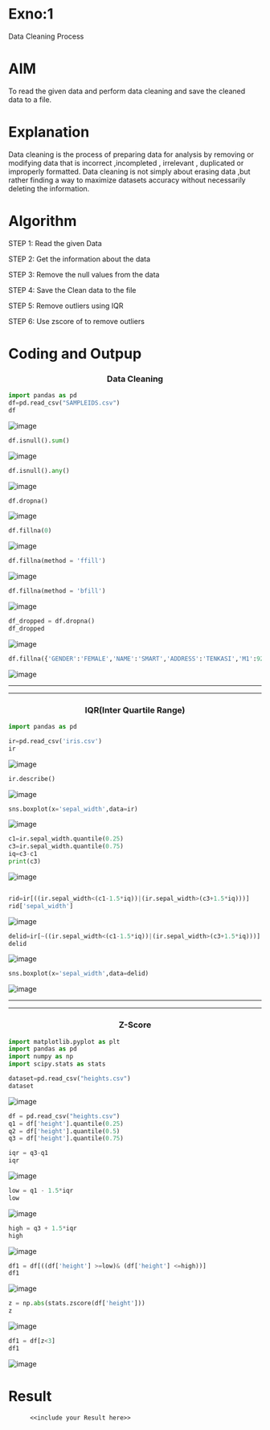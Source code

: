 # Exno:1
Data Cleaning Process

# AIM
To read the given data and perform data cleaning and save the cleaned data to a file.

# Explanation
Data cleaning is the process of preparing data for analysis by removing or modifying data that is incorrect ,incompleted , irrelevant , duplicated or improperly formatted. Data cleaning is not simply about erasing data ,but rather finding a way to maximize datasets accuracy without necessarily deleting the information.

# Algorithm
STEP 1: Read the given Data

STEP 2: Get the information about the data

STEP 3: Remove the null values from the data

STEP 4: Save the Clean data to the file

STEP 5: Remove outliers using IQR

STEP 6: Use zscore of to remove outliers

# Coding and Outpup


<h3 align="center">Data Cleaning</h3>

```py
import pandas as pd
df=pd.read_csv("SAMPLEIDS.csv")
df
```
![image](https://github.com/DHINESH-SEC/exno1/assets/118351569/dfb891f0-1ff6-4086-be44-00b49cccf68f)

```py
df.isnull().sum()
```
![image](https://github.com/DHINESH-SEC/exno1/assets/118351569/1e365842-4e54-4d99-ac19-787632ade990)


```py
df.isnull().any()
```
![image](https://github.com/DHINESH-SEC/exno1/assets/118351569/9c2b7469-5387-4371-af5a-f3caf3177983)

```py
df.dropna()
```
![image](https://github.com/DHINESH-SEC/exno1/assets/118351569/b93072ae-2712-4890-a9bc-5c0373f72a1e)

```py
df.fillna(0)
```
![image](https://github.com/DHINESH-SEC/exno1/assets/118351569/0db06bf2-9c0e-4feb-8c4e-3b24eec02d94)

```py
df.fillna(method = 'ffill')
```
![image](https://github.com/DHINESH-SEC/exno1/assets/118351569/00129275-aa44-426f-b039-37e840af5144)

```py
df.fillna(method = 'bfill')
```
![image](https://github.com/DHINESH-SEC/exno1/assets/118351569/e00a969f-9084-4af1-9d6a-aad539592449)

```py
df_dropped = df.dropna()
df_dropped
```

![image](https://github.com/DHINESH-SEC/exno1/assets/118351569/3d6b105d-83dc-46cd-9cc6-5a8ab32542a6)

```py
df.fillna({'GENDER':'FEMALE','NAME':'SMART','ADDRESS':'TENKASI','M1':92,'M2':97,'M3':86,'M4':72})
```
![image](https://github.com/DHINESH-SEC/exno1/assets/118351569/9f913d9b-975a-4b3f-87ff-f4491bdebe83)


<hr><hr>

<h3 align="center">IQR(Inter Quartile Range)</h3>

```py
import pandas as pd
```
```py
ir=pd.read_csv('iris.csv')
ir
```
![image](https://github.com/DHINESH-SEC/exno1/assets/118351569/f6f3cc2e-76cb-4f8f-9239-0ddf27fc1190)

```py
ir.describe()
```
![image](https://github.com/DHINESH-SEC/exno1/assets/118351569/51edfdf6-d999-4cc4-ac15-04bc9594df82)

```py
sns.boxplot(x='sepal_width',data=ir)
```
![image](https://github.com/DHINESH-SEC/exno1/assets/118351569/b68ee748-f275-44fe-8cc8-6f19b3e4a386)

```py
c1=ir.sepal_width.quantile(0.25)
c3=ir.sepal_width.quantile(0.75)
iq=c3-c1
print(c3)
```
![image](https://github.com/DHINESH-SEC/exno1/assets/118351569/69d60917-d227-4367-b0ef-ff7ce6e959d8)

```py

rid=ir[((ir.sepal_width<(c1-1.5*iq))|(ir.sepal_width>(c3+1.5*iq)))]
rid['sepal_width']
```
![image](https://github.com/DHINESH-SEC/exno1/assets/118351569/57c049f2-3948-4a40-99b2-af0c54f9395d)

```py
delid=ir[~((ir.sepal_width<(c1-1.5*iq))|(ir.sepal_width>(c3+1.5*iq)))]
delid
```
![image](https://github.com/DHINESH-SEC/exno1/assets/118351569/a1e4026a-3a97-41c7-81c9-92b4ca4997fa)

```py
sns.boxplot(x='sepal_width',data=delid)
```
![image](https://github.com/DHINESH-SEC/exno1/assets/118351569/1e19ac51-2803-4a07-9e0b-d7c2b7583882)

<hr><hr>

<h3 align="center">Z-Score</h3>

```py
import matplotlib.pyplot as plt
import pandas as pd
import numpy as np
import scipy.stats as stats
```
```py
dataset=pd.read_csv("heights.csv")
dataset
```
![image](https://github.com/DHINESH-SEC/exno1/assets/118351569/39c53e03-1ea4-4852-b611-cfd529f2596b)

```py
df = pd.read_csv("heights.csv")
q1 = df['height'].quantile(0.25)
q2 = df['height'].quantile(0.5)
q3 = df['height'].quantile(0.75)
```

```py
iqr = q3-q1
iqr
```
![image](https://github.com/DHINESH-SEC/exno1/assets/118351569/2d26a119-fec1-4349-a5d8-de847121ab75)

```py
low = q1 - 1.5*iqr
low
```
![image](https://github.com/DHINESH-SEC/exno1/assets/118351569/79354921-d9ba-439f-877f-592a0a4ce18e)

```py
high = q3 + 1.5*iqr
high
```
![image](https://github.com/DHINESH-SEC/exno1/assets/118351569/cc3cb025-3fef-4ce6-aa06-4f955c68c37b)


```py
df1 = df[((df['height'] >=low)& (df['height'] <=high))]
df1
```
![image](https://github.com/DHINESH-SEC/exno1/assets/118351569/98644856-3b03-4f58-b361-75be46820c24)

```py
z = np.abs(stats.zscore(df['height']))
z
```
![image](https://github.com/DHINESH-SEC/exno1/assets/118351569/fa7b418c-9efb-4118-9a21-7f271d0fb1d5)

```py
df1 = df[z<3]
df1
```
![image](https://github.com/DHINESH-SEC/exno1/assets/118351569/08be1792-3872-4f44-922f-ff50c606b79e)

# Result
          <<include your Result here>>
